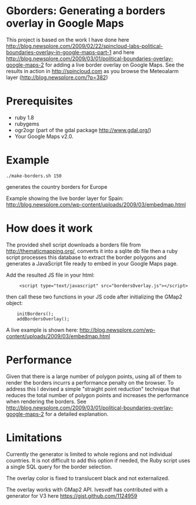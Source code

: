 Gborders: Generating a borders overlay in Google Maps
=============

This project is based on the  work I have done here http://blog.newsplore.com/2009/02/22/spincloud-labs-political-boundaries-overlay-in-google-maps-part-1 and here http://blog.newsplore.com/2009/03/01/political-boundaries-overlay-google-maps-2 for adding a live border overlay on Google Maps. See the results in action in http://spincloud.com as you browse the Meteoalarm layer (http://blog.newsplore.com/?p=382)


Prerequisites
=============

* ruby 1.8
* rubygems
* ogr2ogr (part of the gdal package http://www.gdal.org/)
* Your Google Maps v2.0. 

Example
=============

	./make-borders.sh 150
	
generates the country borders for Europe

Example showing the live border layer for Spain: http://blog.newsplore.com/wp-content/uploads/2009/03/embedmap.html

How does it work
=============

The provided shell script downloads a borders file from  http://thematicmapping.org/, converts it into a sqlite db file then a ruby script processes this database to extract the border polygons and generates a JavaScript file ready to embed in your Google Maps page.

Add the resulted JS file in your html:

		 <script type="text/javascript" src="bordersOverlay.js"></script>

then call these two functions in your JS code after initializing the GMap2 object:

		initBorders();
		addBordersOverlay();

A live example is shown here: http://blog.newsplore.com/wp-content/uploads/2009/03/embedmap.html

Performance
=============

Given that there is a large number of polygon points, using all of them to render the borders incurrs a performance penalty on the browser. To address this I devised a simple "straight point reduction" technique that reduces the total number of polygon points and increases the performance when rendering the borders. See http://blog.newsplore.com/2009/03/01/political-boundaries-overlay-google-maps-2 for a detailed explanation. 

Limitations
=============

Currently the generator is limited to whole regions and not individual countries. It is not difficult to add this option if needed, the Ruby script uses a single SQL query for the border selection.

The overlay color is fixed to translucent black and not externalized.

The overlay works with GMap2 API. Ivesvdf has contributed with a generator for V3 here https://gist.github.com/1124959
